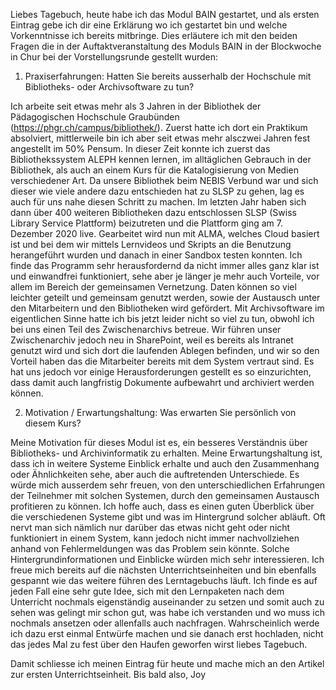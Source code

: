 Liebes Tagebuch, 
heute habe ich das Modul BAIN gestartet, und als ersten Eintrag gebe ich dir eine Erklärung wo ich gestartet bin und welche Vorkenntnisse ich bereits mitbringe. 
Dies erläutere ich mit den beiden Fragen die in der Auftaktveranstaltung des Moduls BAIN in der Blockwoche in Chur bei der Vorstellungsrunde gestellt wurden:

1.	Praxiserfahrungen: Hatten Sie bereits ausserhalb der Hochschule mit Bibliotheks- oder Archivsoftware zu tun?

Ich arbeite seit etwas mehr als 3 Jahren in der Bibliothek der Pädagogischen Hochschule Graubünden (https://phgr.ch/campus/bibliothek/). 
Zuerst hatte ich dort ein Praktikum absolviert, mittlerweile bin ich aber seit etwas mehr alsczwei Jahren fest angestellt im 50% Pensum. 
In dieser Zeit konnte ich zuerst das Bibliothekssystem ALEPH kennen lernen, im alltäglichen Gebrauch in der Bibliothek, als auch an einem Kurs für die Katalogisierung von Medien verschiedener Art.
Da unsere Bibliothek beim NEBIS Verbund war und sich dieser wie viele andere dazu entschieden hat zu SLSP zu gehen, lag es auch für uns nahe diesen Schritt zu machen.
Im letzten Jahr haben sich dann über 400 weiteren Bibliotheken dazu entschlossen SLSP (Swiss Library Service Plattform) beizutreten und die Plattform ging am 7. Dezember 2020 live.
Gearbeitet wird nun mit ALMA, welches Cloud basiert ist und bei dem wir mittels Lernvideos und Skripts an die Benutzung herangeführt wurden und danach in einer Sandbox testen konnten.
Ich finde das Programm sehr herausfordernd da nicht immer alles ganz klar ist und einwandfrei funktioniert, sehe aber je länger je mehr auch Vorteile, vor allem im Bereich der gemeinsamen Vernetzung. 
Daten können so viel leichter geteilt und gemeinsam genutzt werden, sowie der Austausch unter den Mitarbeitern und den Bibliotheken wird gefördert.
Mit Archivsoftware im eigentlichen Sinne hatte ich bis jetzt leider nicht so viel zu tun, obwohl ich bei uns einen Teil des Zwischenarchivs betreue.
Wir führen unser Zwischenarchiv jedoch neu in SharePoint, weil es bereits als Intranet genutzt wird und sich dort die laufenden Ablegen befinden, und wir so den Vorteil haben das die Mitarbeiter bereits mit dem System vertraut sind.
Es hat uns jedoch vor einige Herausforderungen gestellt es so einzurichten, dass damit auch langfristig Dokumente aufbewahrt und archiviert werden können.

2.	Motivation / Erwartungshaltung: Was erwarten Sie persönlich von diesem Kurs?

Meine Motivation für dieses Modul ist es, ein besseres Verständnis über Bibliotheks- und Archivinformatik zu erhalten.
Meine Erwartungshaltung ist, dass ich in weitere Systeme Einblick erhalte und auch den Zusammenhang oder Ähnlichkeiten sehe, aber auch die auftretenden Unterschiede.
Es würde mich ausserdem sehr freuen, von den unterschiedlichen Erfahrungen der Teilnehmer mit solchen Systemen, durch den gemeinsamen Austausch profitieren zu können.
Ich hoffe auch, dass es einen guten Überblick über die verschiedenen Systeme gibt und was im Hintergrund solcher abläuft.
Oft nervt man sich nämlich nur darüber das etwas nicht geht oder nicht funktioniert in einem System, kann jedoch nicht immer nachvollziehen anhand von Fehlermeldungen was das Problem sein könnte.
Solche Hintergrundinformationen und Einblicke würden mich sehr interessieren.
Ich freue mich bereits auf die nächsten Unterrichtseinheiten und bin ebenfalls gespannt wie das weitere führen des Lerntagebuchs läuft.
Ich finde es auf jeden Fall eine sehr gute Idee, sich mit den Lernpaketen nach dem Unterricht nochmals eigenständig auseinander zu setzen und somit auch zu sehen was gelingt mir schon gut, 
was habe ich verstanden und wo muss ich nochmals ansetzen oder allenfalls auch nachfragen. 
Wahrscheinlich werde ich dazu erst einmal Entwürfe machen und sie danach erst hochladen, nicht das jedes Mal zu fest über den Haufen geworfen wirst liebes Tagebuch.

Damit schliesse ich meinen Eintrag für heute und mache mich an den Artikel zur ersten Unterrichtseinheit.
Bis bald also,
Joy
